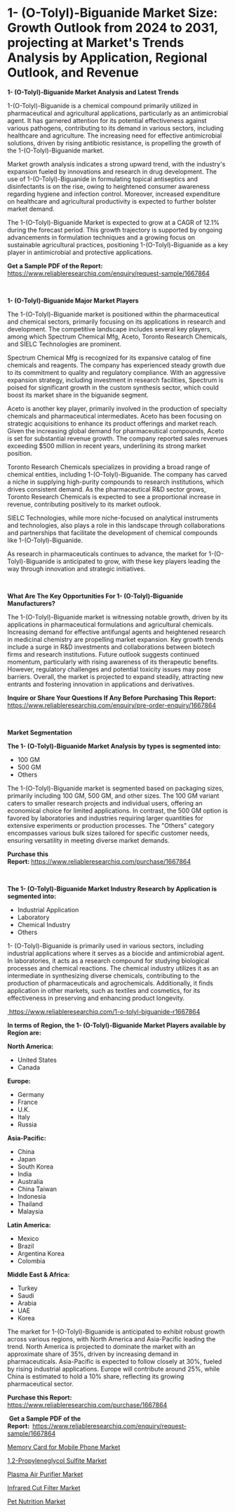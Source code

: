 <p><h1>1- (O-Tolyl)-Biguanide Market Size: Growth Outlook from 2024 to 2031, projecting at Market's Trends Analysis by Application, Regional Outlook, and Revenue</h1></p><p><strong>1- (O-Tolyl)-Biguanide Market Analysis and Latest Trends</strong></p>
<p><p>1-(O-Tolyl)-Biguanide is a chemical compound primarily utilized in pharmaceutical and agricultural applications, particularly as an antimicrobial agent. It has garnered attention for its potential effectiveness against various pathogens, contributing to its demand in various sectors, including healthcare and agriculture. The increasing need for effective antimicrobial solutions, driven by rising antibiotic resistance, is propelling the growth of the 1-(O-Tolyl)-Biguanide market.</p><p>Market growth analysis indicates a strong upward trend, with the industry's expansion fueled by innovations and research in drug development. The use of 1-(O-Tolyl)-Biguanide in formulating topical antiseptics and disinfectants is on the rise, owing to heightened consumer awareness regarding hygiene and infection control. Moreover, increased expenditure on healthcare and agricultural productivity is expected to further bolster market demand.</p><p>The 1-(O-Tolyl)-Biguanide Market is expected to grow at a CAGR of 12.1% during the forecast period. This growth trajectory is supported by ongoing advancements in formulation techniques and a growing focus on sustainable agricultural practices, positioning 1-(O-Tolyl)-Biguanide as a key player in antimicrobial and protective applications.</p></p>
<p><strong>Get a Sample PDF of the Report:&nbsp;</strong> <a href="https://www.reliableresearchiq.com/enquiry/request-sample/1667864?utm_campaign=100&utm_medium=2&utm_source=Github&utm_content=ia&utm_term=29092024&utm_id=1-o-tolyl-biguanide">https://www.reliableresearchiq.com/enquiry/request-sample/1667864</a></p>
<p>&nbsp;</p>
<p><strong>1- (O-Tolyl)-Biguanide Major Market Players</strong></p>
<p><p>The 1-(O-Tolyl)-Biguanide market is positioned within the pharmaceutical and chemical sectors, primarily focusing on its applications in research and development. The competitive landscape includes several key players, among which Spectrum Chemical Mfg, Aceto, Toronto Research Chemicals, and SIELC Technologies are prominent.</p><p>Spectrum Chemical Mfg is recognized for its expansive catalog of fine chemicals and reagents. The company has experienced steady growth due to its commitment to quality and regulatory compliance. With an aggressive expansion strategy, including investment in research facilities, Spectrum is poised for significant growth in the custom synthesis sector, which could boost its market share in the biguanide segment.</p><p>Aceto is another key player, primarily involved in the production of specialty chemicals and pharmaceutical intermediates. Aceto has been focusing on strategic acquisitions to enhance its product offerings and market reach. Given the increasing global demand for pharmaceutical compounds, Aceto is set for substantial revenue growth. The company reported sales revenues exceeding $500 million in recent years, underlining its strong market position.</p><p>Toronto Research Chemicals specializes in providing a broad range of chemical entities, including 1-(O-Tolyl)-Biguanide. The company has carved a niche in supplying high-purity compounds to research institutions, which drives consistent demand. As the pharmaceutical R&D sector grows, Toronto Research Chemicals is expected to see a proportional increase in revenue, contributing positively to its market outlook.</p><p>SIELC Technologies, while more niche-focused on analytical instruments and technologies, also plays a role in this landscape through collaborations and partnerships that facilitate the development of chemical compounds like 1-(O-Tolyl)-Biguanide.</p><p>As research in pharmaceuticals continues to advance, the market for 1-(O-Tolyl)-Biguanide is anticipated to grow, with these key players leading the way through innovation and strategic initiatives.</p></p>
<p>&nbsp;</p>
<p><strong>What Are The Key Opportunities For 1- (O-Tolyl)-Biguanide Manufacturers?</strong></p>
<p><p>The 1-(O-Tolyl)-Biguanide market is witnessing notable growth, driven by its applications in pharmaceutical formulations and agricultural chemicals. Increasing demand for effective antifungal agents and heightened research in medicinal chemistry are propelling market expansion. Key growth trends include a surge in R&D investments and collaborations between biotech firms and research institutions. Future outlook suggests continued momentum, particularly with rising awareness of its therapeutic benefits. However, regulatory challenges and potential toxicity issues may pose barriers. Overall, the market is projected to expand steadily, attracting new entrants and fostering innovation in applications and derivatives.</p></p>
<p><strong>Inquire or Share Your Questions If Any Before Purchasing This Report:</strong> <a href="https://www.reliableresearchiq.com/enquiry/pre-order-enquiry/1667864?utm_campaign=100&utm_medium=2&utm_source=Github&utm_content=ia&utm_term=29092024&utm_id=1-o-tolyl-biguanide">https://www.reliableresearchiq.com/enquiry/pre-order-enquiry/1667864</a></p>
<p>&nbsp;</p>
<p><strong>Market Segmentation</strong></p>
<p><strong>The 1- (O-Tolyl)-Biguanide Market Analysis by types is segmented into:</strong></p>
<p><ul><li>100 GM</li><li>500 GM</li><li>Others</li></ul></p>
<p><p>The 1-(O-Tolyl)-Biguanide market is segmented based on packaging sizes, primarily including 100 GM, 500 GM, and other sizes. The 100 GM variant caters to smaller research projects and individual users, offering an economical choice for limited applications. In contrast, the 500 GM option is favored by laboratories and industries requiring larger quantities for extensive experiments or production processes. The "Others" category encompasses various bulk sizes tailored for specific customer needs, ensuring versatility in meeting diverse market demands.</p></p>
<p><strong>Purchase this Report:&nbsp;</strong><a href="https://www.reliableresearchiq.com/purchase/1667864?utm_campaign=100&utm_medium=2&utm_source=Github&utm_content=ia&utm_term=29092024&utm_id=1-o-tolyl-biguanide">https://www.reliableresearchiq.com/purchase/1667864</a></p>
<p>&nbsp;</p>
<p><strong>The 1- (O-Tolyl)-Biguanide Market Industry Research by Application is segmented into:</strong></p>
<p><ul><li>Industrial Application</li><li>Laboratory</li><li>Chemical Industry</li><li>Others</li></ul></p>
<p><p>1- (O-Tolyl)-Biguanide is primarily used in various sectors, including industrial applications where it serves as a biocide and antimicrobial agent. In laboratories, it acts as a research compound for studying biological processes and chemical reactions. The chemical industry utilizes it as an intermediate in synthesizing diverse chemicals, contributing to the production of pharmaceuticals and agrochemicals. Additionally, it finds application in other markets, such as textiles and cosmetics, for its effectiveness in preserving and enhancing product longevity.</p></p>
<p><a href="https://www.reliableresearchiq.com/1-o-tolyl-biguanide-r1667864?utm_campaign=100&utm_medium=2&utm_source=Github&utm_content=ia&utm_term=29092024&utm_id=1-o-tolyl-biguanide">&nbsp;https://www.reliableresearchiq.com/1-o-tolyl-biguanide-r1667864</a></p>
<p><strong>In terms of Region, the 1- (O-Tolyl)-Biguanide Market Players available by Region are:</strong></p>
<p>
    <p> <strong> North America: </strong>
        <ul>
            <li>United States</li>
            <li>Canada</li>
        </ul>
        </p> 
    <p> <strong> Europe: </strong>
        <ul>
            <li>Germany</li>
            <li>France</li>
            <li>U.K.</li>
            <li>Italy</li>
            <li>Russia</li>
        </ul>
        </p> 
    <p> <strong> Asia-Pacific: </strong>
        <ul>
            <li>China</li>
            <li>Japan</li>
            <li>South Korea</li>
            <li>India</li>
            <li>Australia</li>
            <li>China Taiwan</li>
            <li>Indonesia</li>
            <li>Thailand</li>
            <li>Malaysia</li>
        </ul>
        </p> 
    <p> <strong> Latin America: </strong>
        <ul>
            <li>Mexico</li>
            <li>Brazil</li>
            <li>Argentina Korea</li>
            <li>Colombia</li>
        </ul>
        </p> 
    <p> <strong> Middle East & Africa: </strong>
        <ul>
            <li>Turkey</li>
            <li>Saudi</li>
            <li>Arabia</li>
            <li>UAE</li>
            <li>Korea</li>
        </ul>
    </p>
    </p>
<p><p>The market for 1-(O-Tolyl)-Biguanide is anticipated to exhibit robust growth across various regions, with North America and Asia-Pacific leading the trend. North America is projected to dominate the market with an approximate share of 35%, driven by increasing demand in pharmaceuticals. Asia-Pacific is expected to follow closely at 30%, fueled by rising industrial applications. Europe will contribute around 25%, while China is estimated to hold a 10% share, reflecting its growing pharmaceutical sector.</p></p>
<p><strong>Purchase this Report: </strong><a href="https://www.reliableresearchiq.com/purchase/1667864?utm_campaign=100&utm_medium=2&utm_source=Github&utm_content=ia&utm_term=29092024&utm_id=1-o-tolyl-biguanide">https://www.reliableresearchiq.com/purchase/1667864</a></p>
<p>&nbsp;<strong>Get a Sample PDF of the Report:&nbsp;&nbsp;</strong><a href="https://www.reliableresearchiq.com/enquiry/request-sample/1667864?utm_campaign=100&utm_medium=2&utm_source=Github&utm_content=ia&utm_term=29092024&utm_id=1-o-tolyl-biguanide">https://www.reliableresearchiq.com/enquiry/request-sample/1667864</a></p>
<p><strong></strong></p>
<p><p><a href="https://issuu.com/reportprime-2/docs/memory-card-for-mobile-phone-market_83b10840d299b0?utm_campaign=100&utm_medium=2&utm_source=Github&utm_content=ia&utm_term=29092024&utm_id=1-o-tolyl-biguanide">Memory Card for Mobile Phone Market</a></p><p><a href="https://github.com/allegrayx16ca/Market-Research-Report-List-1/blob/main/12-propyleneglycol-sulfite-market.md?utm_campaign=100&utm_medium=2&utm_source=Github&utm_content=ia&utm_term=29092024&utm_id=1-o-tolyl-biguanide">1,2-Propyleneglycol Sulfite Market</a></p><p><a href="https://www.linkedin.com/pulse/plasma-air-purifier-market-size-share-trends-analysis-report-q2lcc?utm_campaign=100&utm_medium=2&utm_source=Github&utm_content=ia&utm_term=29092024&utm_id=1-o-tolyl-biguanide">Plasma Air Purifier Market</a></p><p><a href="https://issuu.com/reportprime-2/docs/infrared-cut-filter-market-size-203_02582181034887?utm_campaign=100&utm_medium=2&utm_source=Github&utm_content=ia&utm_term=29092024&utm_id=1-o-tolyl-biguanide">Infrared Cut Filter Market</a></p><p><a href="https://www.linkedin.com/pulse/global-pet-nutrition-market-trends-forecasts-strategic-analysis-vnihc?utm_campaign=100&utm_medium=2&utm_source=Github&utm_content=ia&utm_term=29092024&utm_id=1-o-tolyl-biguanide">Pet Nutrition Market</a></p></p>